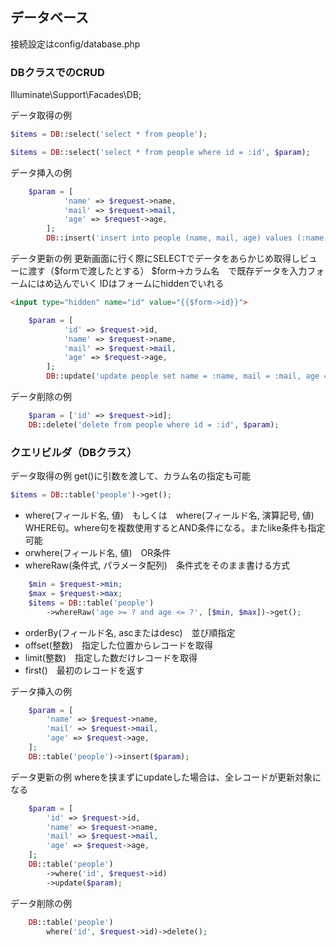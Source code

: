 ## データベース
接続設定はconfig/database.php

### DBクラスでのCRUD
Illuminate\Support\Facades\DB;

データ取得の例
```php
$items = DB::select('select * from people');

$items = DB::select('select * from people where id = :id', $param);
```

データ挿入の例
```php
    $param = [
            'name' => $request->name,
            'mail' => $request->mail,
            'age' => $request->age,
        ];
        DB::insert('insert into people (name, mail, age) values (:name, :mail, :age)', $param);
```

データ更新の例
更新画面に行く際にSELECTでデータをあらかじめ取得しビューに渡す（$formで渡したとする） 
$form->カラム名　で既存データを入力フォームにはめ込んでいく
IDはフォームにhiddenでいれる
```html
<input type="hidden" name="id" value="{{$form->id}}">
```
```php
    $param = [
            'id' => $request->id,
            'name' => $request->name,
            'mail' => $request->mail,
            'age' => $request->age,
        ];
        DB::update('update people set name = :name, mail = :mail, age = :age where id = :id', $param);
```

データ削除の例
```php
    $param = ['id' => $request->id];
    DB::delete('delete from people where id = :id', $param);
```

### クエリビルダ（DBクラス）
データ取得の例
get()に引数を渡して、カラム名の指定も可能
```php
$items = DB::table('people')->get();
```
- where(フィールド名, 値)　もしくは　where(フィールド名, 演算記号, 値)  
  WHERE句。where句を複数使用するとAND条件になる。またlike条件も指定可能
- orwhere(フィールド名, 値)　OR条件
- whereRaw(条件式, パラメータ配列)　条件式をそのまま書ける方式　
```php
    $min = $request->min;
    $max = $request->max;
    $items = DB::table('people')
        ->whereRaw('age >= ? and age <= ?', [$min, $max])->get();
```
- orderBy(フィールド名, ascまたはdesc)　並び順指定
- offset(整数)　指定した位置からレコードを取得
- limit(整数)　指定した数だけレコードを取得
- first()　最初のレコードを返す

データ挿入の例
```php
    $param = [
        'name' => $request->name,
        'mail' => $request->mail,
        'age' => $request->age,
    ];
    DB::table('people')->insert($param);
```

データ更新の例
whereを挟まずにupdateした場合は、全レコードが更新対象になる
```php
    $param = [
        'id' => $request->id,
        'name' => $request->name,
        'mail' => $request->mail,
        'age' => $request->age,
    ];
    DB::table('people')
        ->where('id', $request->id)
        ->update($param);
```

データ削除の例
```php
    DB::table('people')
        where('id', $request->id)->delete();
```
